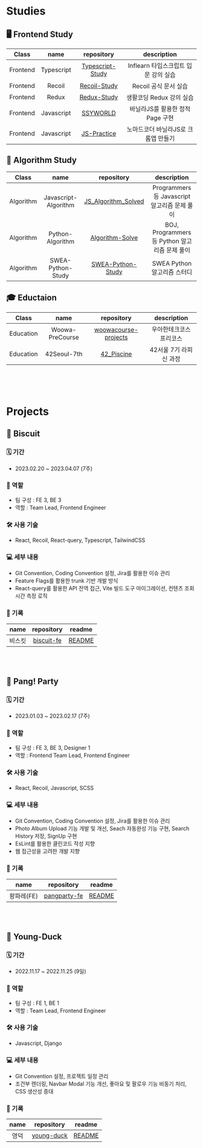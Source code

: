 # Studies

## 🖥️ Frontend Study

|   Class  |    name    |                               repository                                 |                 description                 |
| :------: | :--------: | :----------------------------------------------------------------------: | :-----------------------------------------: |
| Frontend | Typescript | [Typescript-Study](https://github.com/hanbeulYou/typescript-study)       | Inflearn 타입스크립트 입문 강의 실습          |
| Frontend | Recoil     | [Recoil-Study](https://github.com/hanbeulYou/recoil-study)               | Recoil 공식 문서 실습                        |
| Frontend | Redux      | [Redux-Study](https://github.com/hanbeulYou/redux-study)                 | 생활코딩 Redux 강의 실습                     |
| Frontend | Javascript | [SSYWORLD](https://github.com/hanbeulYou/SSYWORLD)                       | 바닐라JS를 활용한 정적 Page 구현              |
| Frontend | Javascript | [JS-Practice](https://github.com/hanbeulYou/JS_Practice)                 | 노마드코더 바닐라JS로 크롬앱 만들기            |


## 🧠 Algorithm Study

|   Class   |         name         |                               repository                                 |                 description                 |
| :-------: | :------------------: | :----------------------------------------------------------------------: | :-----------------------------------------: |
| Algorithm | Javascript-Algorithm | [JS_Algorithm_Solved](https://github.com/hanbeulYou/JS_Algorithm_Solved) | Programmers 등 Javascript 알고리즘 문제 풀이  |
| Algorithm | Python-Algorithm     | [Algorithm-Solve](https://github.com/hanbeulYou/Algorithm_Solve)         | BOJ, Programmers 등 Python 알고리즘 문제 풀이 |
| Algorithm | SWEA-Python-Study    | [SWEA-Python-Study](https://github.com/hanbeulYou/SWEA-Python-Study)     | SWEA Python 알고리즘 스터디                  |

## 🎓 Eductaion

|   Class   |       name       |                                 repository                                 |      description       |
| :-------: | :--------------: | :------------------------------------------------------------------------: | :--------------------: |
| Education | Woowa-PreCourse  | [woowacourse-projects](https://github.com/hanbeulYou/woowacourse-projects) | 우아한테크코스 프리코스  |
| Education | 42Seoul-7th      | [42_Piscine](https://github.com/hanbeulYou/42_Piscine)                     | 42서울 7기 라피신 과정  |

<br><br><br>

# Projects

## 🍪 Biscuit

### 🗓 기간

- 2023.02.20 ~ 2023.04.07 (7주)

### 👥 역할

- 팀 구성 : FE 3, BE 3
- 역할 : Team Lead, Frontend Engineer

### 🛠 사용 기술

- React, Recoil, React-query, Typescript, TailwindCSS

### 💻 세부 내용

- Git Convention, Coding Convention 설정, Jira를 활용한 이슈 관리
- Feature Flags를 활용한 trunk 기반 개발 방식
- React-query를 활용한 API 전역 접근, Vite 빌드 도구 마이그레이션, 컨텐츠 조회 시간 측정 로직

### 📝 기록

|      name      |                          repository                          |                 readme                  |
| :------------: | :----------------------------------------------------------: | :-------------------------------------: |
| 비스킷 | [biscuit-fe](https://github.com/biscuit-today/v1-frontend) | [README](https://github.com/biscuit-today) |

<br><br>

## 🎉 Pang! Party

### 🗓 기간

- 2023.01.03 ~ 2023.02.17 (7주)

### 👥 역할

- 팀 구성 : FE 3, BE 3, Designer 1
- 역할 : Frontend Team Lead, Frontend Engineer

### 🛠 사용 기술

- React, Recoil, Javascript, SCSS

### 💻 세부 내용

- Git Convention, Coding Convention 설정, Jira를 활용한 이슈 관리
- Photo Album Upload 기능 개발 및 개선, Seach 자동완성 기능 구현, Search History 저장, SignUp 구현
- EsLint를 활용한 클린코드 작성 지향
- 웹 접근성을 고려한 개발 지향

### 📝 기록

|      name      |                          repository                          |                 readme                  |
| :------------: | :----------------------------------------------------------: | :-------------------------------------: |
| 팡파레(FE) | [pangparty-fe](https://github.com/nyong-nyong/pangparty-fe) | [README](https://github.com/nyong-nyong) |

<br><br>

## 🍿 Young-Duck

### 🗓 기간

- 2022.11.17 ~ 2022.11.25 (9일)

### 👥 역할

- 팀 구성 : FE 1, BE 1
- 역할 : Team Lead, Frontend Engineer

### 🛠 사용 기술

- Javascript, Django

### 💻 세부 내용

- Git Convention 설정, 프로젝트 일정 관리
- 조건부 렌더링, Navbar Modal 기능 개선, 좋아요 및 팔로우 기능 비동기 처리, CSS 생산성 증대

### 📝 기록

|      name      |                          repository                          |                 readme                  |
| :------------: | :----------------------------------------------------------: | :-------------------------------------: |
| 영덕 | [young-duck](https://github.com/hanbeulYou/young-duck) | [README](https://github.com/hanbeulYou/young-duck/blob/master/README.md) |
